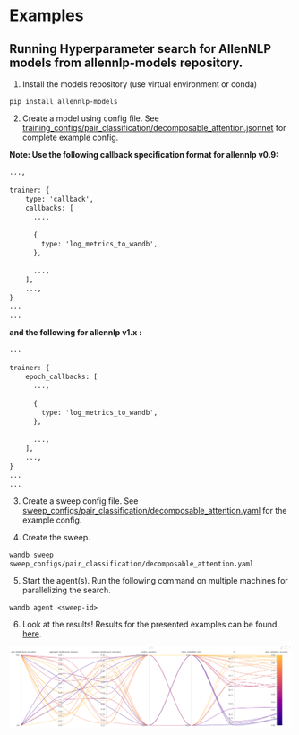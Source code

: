 # Examples

## Running Hyperparameter search for AllenNLP models from allennlp-models repository.

1. Install the models repository (use virtual environment or conda)

```
pip install allennlp-models
```

2. Create a model using config file. See [training_configs/pair_classification/decomposable_attention.jsonnet](examples/training_configs/pair_classification/decomposable_attention.jsonnet) for complete example config.

**Note: Use the following callback specification format for allennlp v0.9:**

```
...,

trainer: {
    type: 'callback',
    callbacks: [
      ...,
      
      {
        type: 'log_metrics_to_wandb',
      },
      
      ...,
    ],
    ...,
}
...
...
```

**and the following for allennlp v1.x :**
```
...

trainer: {
    epoch_callbacks: [
      ...,
      
      {
        type: 'log_metrics_to_wandb',
      },
      
      ...,
    ],
    ...,
}
...
...
```

3. Create a sweep config file. See [sweep_configs/pair_classification/decomposable_attention.yaml](examples/sweep_configs/pair_classification/decomposable_attention.yaml) for the example config.

4. Create the sweep.

```
wandb sweep sweep_configs/pair_classification/decomposable_attention.yaml
```

5. Start the agent(s). Run the following command on multiple machines for parallelizing the search.

```
wandb agent <sweep-id>
```

6. Look at the results! Results for the presented examples can be found [here](https://app.wandb.ai/dhruveshpate/wandb_allennlp_models_demo/sweeps/vwwu3sa0).

![Parallel Coordinate Chart for the example](examples/parallel_graph.png)
